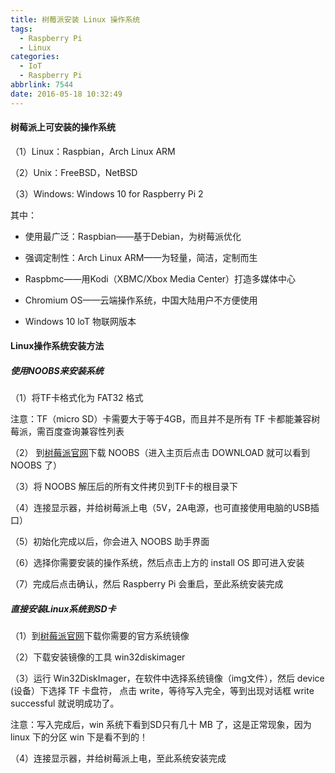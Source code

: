 ```yaml
---
title: 树莓派安装 Linux 操作系统
tags:
  - Raspberry Pi
  - Linux
categories:
  - IoT
  - Raspberry Pi
abbrlink: 7544
date: 2016-05-18 10:32:49
---
```


#### 树莓派上可安装的操作系统

（1）Linux：Raspbian，Arch Linux ARM

（2）Unix：FreeBSD，NetBSD

（3）Windows: Windows 10 for Raspberry Pi 2

<!--more-->

其中：

- 使用最广泛：Raspbian——基于Debian，为树莓派优化

- 强调定制性：Arch Linux ARM——为轻量，简洁，定制而生

- Raspbmc——用Kodi（XBMC/Xbox Media Center）打造多媒体中心

- Chromium OS——云端操作系统，中国大陆用户不方便使用

- Windows 10 loT 物联网版本


#### Linux操作系统安装方法


##### 使用NOOBS来安装系统

（1）将TF卡格式化为 FAT32 格式

注意：TF（micro SD）卡需要大于等于4GB，而且并不是所有 TF 卡都能兼容树莓派，需百度查询兼容性列表

（2） 到[树莓派官网](www.raspberrypi.org)下载 NOOBS（进入主页后点击 DOWNLOAD 就可以看到 NOOBS 了）

（3）将 NOOBS 解压后的所有文件拷贝到TF卡的根目录下

（4）连接显示器，并给树莓派上电（5V，2A电源，也可直接使用电脑的USB插口）

（5）初始化完成以后，你会进入 NOOBS 助手界面

（6）选择你需要安装的操作系统，然后点击上方的 install OS 即可进入安装

（7）完成后点击确认，然后 Raspberry Pi 会重启，至此系统安装完成

##### 直接安装Linux系统到SD卡

（1）到[树莓派官网](www.raspberrypi.org)下载你需要的官方系统镜像

（2）下载安装镜像的工具 win32diskimager

（3）运行 Win32DiskImager，在软件中选择系统镜像（img文件），然后 device (设备）下选择 TF 卡盘符，
点击 write，等待写入完全，等到出现对话框 write successful 就说明成功了。

注意：写入完成后，win 系统下看到SD只有几十 MB 了，这是正常现象，因为 linux 下的分区 win 下是看不到的！  

（4）连接显示器，并给树莓派上电，至此系统安装完成
